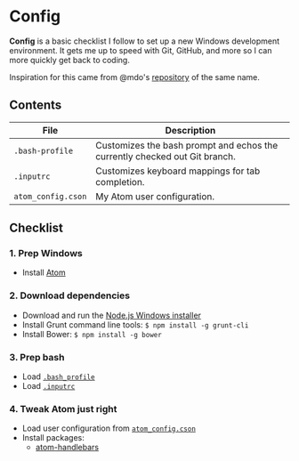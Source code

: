 # Config

**Config** is a basic checklist I follow to set up a new Windows development environment. It gets me up to speed with Git, GitHub, and more so I can more quickly get back to coding.

Inspiration for this came from @mdo's [repository](https://github.com/mdo/config) of the same name.

## Contents

| File | Description |
| --- | --- |
| `.bash-profile` | Customizes the bash prompt and echos the currently checked out Git branch. |
| `.inputrc` | Customizes keyboard mappings for tab completion. |
| `atom_config.cson` | My Atom user configuration. |

## Checklist

### 1. Prep Windows

- Install [Atom](https://atom.io)

### 2. Download dependencies

- Download and run the [Node.js Windows installer](http://nodejs.org/download/)
- Install Grunt command line tools: `$ npm install -g grunt-cli`
- Install Bower: `$ npm install -g bower`

### 3. Prep bash

- Load [`.bash_profile`](.bash_profile)
- Load [`.inputrc`](.inputrc)

### 4. Tweak Atom just right

- Load user configuration from [`atom_config.cson`](atom_config.cson)
- Install packages:
  - [atom-handlebars](https://atom.io/packages/atom-handlebars)
